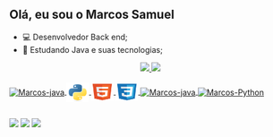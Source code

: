## Olá, eu sou o Marcos Samuel

- 💻 Desenvolvedor Back end;
- 📖 Estudando Java e suas tecnologias;

<div align="center">
  <a href="https://github.com/marcossamuh">
  <img height="150em" src="https://github-readme-stats.vercel.app/api?username=marcossamuh&show_icons=false&theme=dark&include_all_commits=true&count_private=true"/>
  <img height="150em" src="https://github-readme-stats.vercel.app/api/top-langs/?username=marcossamuh&layout=compact&langs_count=7&theme=dark"/>
</div>
  
<div style="display: inline_block"><br>
  <img align="center" alt="Marcos-java" height="43" width="40"   src="https://img.icons8.com/color/144/000000/java-coffee-cup-logo--v2.png">
  <img align="center" alt="Marcos-Python" height="35" width="40" src="https://raw.githubusercontent.com/devicons/devicon/master/icons/python/python-original.svg">
  <img align="center" alt="Marcos-HTML" height="30" width="40" src="https://raw.githubusercontent.com/devicons/devicon/master/icons/html5/html5-original.svg">
  <img align="center" alt="Marcos-CSS" height="30" width="40" src="https://raw.githubusercontent.com/devicons/devicon/master/icons/css3/css3-original.svg">
  <img align="center" alt="Marcos-java" height="30" width="40" src="https://img.icons8.com/external-soft-fill-juicy-fish/60/000000/external-sql-coding-and-development-soft-fill-soft-fill-juicy-fish.png">
  <img align="center" alt="Marcos-Python" height="38" width="44"src="https://img.icons8.com/color/48/000000/git.png">
</div>

  ##
  <div> 
    <a href="https://instagram.com/marcossamuh" target="_blank"><img src="https://img.shields.io/badge/-Instagram-%23E4405F?style=for-the-badge&logo=instagram&logoColor=white" target="_blank"></a>
   <a href = "mailto:marcossamuel135@gmail.com"><img src="https://img.shields.io/badge/-Gmail-%23333?style=for-the-badge&logo=gmail&logoColor=white" target="_blank"></a>
  <a href="https://www.linkedin.com/in/marcossamuel" target="_blank"><img src="https://img.shields.io/badge/-LinkedIn-%230077B5?style=for-the-badge&logo=linkedin&logoColor=white" target="_blank"></a> 
</div>



